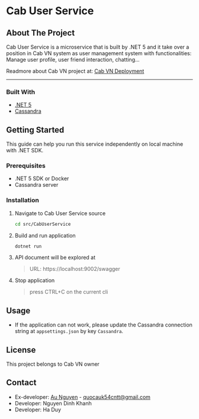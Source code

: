 # Cab User Service

## About The Project

Cab User Service is a microservice that is built by .NET 5 and it take over a position in Cab VN system as user management system with functionalities: Manage user profile, user friend interaction, chatting...

Readmore about Cab VN project at: [Cab VN Deployment](https://gitlab.com/cabvn/cab-deployment/cabvn-deployment)

---

### Built With

* [.NET 5](https://devblogs.microsoft.com/dotnet/introducing-net-5/)
* [Cassandra](https://cassandra.apache.org/)

## Getting Started

This guide can help you run this service independently on local machine with .NET SDK.

### Prerequisites

- .NET 5 SDK or Docker 
- Cassandra server

### Installation

1. Navigate to Cab User Service source 
   ```sh
   cd src/CabUserService
   ```
2. Build and run application
   ```sh
   dotnet run
   ```
3. API document will be explored at 
   > URL: https://localhost:9002/swagger
4. Stop application
   > press CTRL+C on the current cli

## Usage

- If the application can not work, please update the Cassandra connection string at `appsettings.json` by key `Cassandra`.

## License

This project belongs to Cab VN owner

## Contact

 - Ex-developer: [Au Nguyen](https://www.facebook.com/AuNguyenCNTT) - quocauk54cntt@gmail.com
 - Developer: Nguyen Dinh Khanh
 - Developer: Ha Duy
